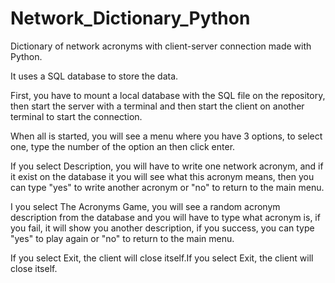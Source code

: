 # Network_Dictionary_Python

Dictionary of network acronyms with client-server connection made with Python.

It uses a SQL database to store the data.

First, you have to mount a local database with the SQL file on the repository, then start
the server with a terminal and then start the client on another terminal to start the connection.

When all is started, you will see a menu where you have 3 options, to select one, type the
number of the option an then click enter.

If you select Description, you will have to write one network acronym, and if it exist on the
database it you will see what this acronym means, then you can type "yes" to write another
acronym or "no" to return to the main menu.

I you select The Acronyms Game, you will see a random acronym description from the database
and you will have to type what acronym is, if you fail, it will show you another description,
if you success, you can type "yes" to play again or "no" to return to the main menu.

If you select Exit, the client will close itself.If you select Exit, the client will close itself.
